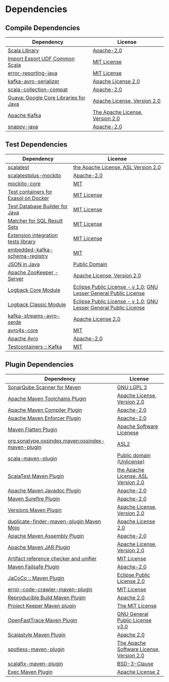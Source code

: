 <!-- @formatter:off -->
# Dependencies

## Compile Dependencies

| Dependency                                 | License                               |
| ------------------------------------------ | ------------------------------------- |
| [Scala Library][0]                         | [Apache-2.0][1]                       |
| [Import Export UDF Common Scala][2]        | [MIT License][3]                      |
| [error-reporting-java][4]                  | [MIT License][5]                      |
| [kafka-avro-serializer][6]                 | [Apache License 2.0][7]               |
| [scala-collection-compat][8]               | [Apache-2.0][1]                       |
| [Guava: Google Core Libraries for Java][9] | [Apache License, Version 2.0][10]     |
| [Apache Kafka][11]                         | [The Apache License, Version 2.0][10] |
| [snappy-java][12]                          | [Apache-2.0][13]                      |

## Test Dependencies

| Dependency                                 | License                                                                       |
| ------------------------------------------ | ----------------------------------------------------------------------------- |
| [scalatest][14]                            | [the Apache License, ASL Version 2.0][15]                                     |
| [scalatestplus-mockito][16]                | [Apache-2.0][15]                                                              |
| [mockito-core][17]                         | [MIT][18]                                                                     |
| [Test containers for Exasol on Docker][19] | [MIT License][20]                                                             |
| [Test Database Builder for Java][21]       | [MIT License][22]                                                             |
| [Matcher for SQL Result Sets][23]          | [MIT License][24]                                                             |
| [Extension integration tests library][25]  | [MIT License][26]                                                             |
| [embedded-kafka-schema-registry][27]       | [MIT][18]                                                                     |
| [JSON in Java][28]                         | [Public Domain][29]                                                           |
| [Apache ZooKeeper - Server][30]            | [Apache License, Version 2.0][31]                                             |
| [Logback Core Module][32]                  | [Eclipse Public License - v 1.0][33]; [GNU Lesser General Public License][34] |
| [Logback Classic Module][35]               | [Eclipse Public License - v 1.0][33]; [GNU Lesser General Public License][34] |
| [kafka-streams-avro-serde][36]             | [Apache License 2.0][7]                                                       |
| [avro4s-core][37]                          | [MIT][18]                                                                     |
| [Apache Avro][38]                          | [Apache-2.0][31]                                                              |
| [Testcontainers :: Kafka][39]              | [MIT][40]                                                                     |

## Plugin Dependencies

| Dependency                                              | License                                        |
| ------------------------------------------------------- | ---------------------------------------------- |
| [SonarQube Scanner for Maven][41]                       | [GNU LGPL 3][42]                               |
| [Apache Maven Toolchains Plugin][43]                    | [Apache License, Version 2.0][31]              |
| [Apache Maven Compiler Plugin][44]                      | [Apache-2.0][31]                               |
| [Apache Maven Enforcer Plugin][45]                      | [Apache-2.0][31]                               |
| [Maven Flatten Plugin][46]                              | [Apache Software Licenese][31]                 |
| [org.sonatype.ossindex.maven:ossindex-maven-plugin][47] | [ASL2][10]                                     |
| [scala-maven-plugin][48]                                | [Public domain (Unlicense)][49]                |
| [ScalaTest Maven Plugin][50]                            | [the Apache License, ASL Version 2.0][15]      |
| [Apache Maven Javadoc Plugin][51]                       | [Apache-2.0][31]                               |
| [Maven Surefire Plugin][52]                             | [Apache-2.0][31]                               |
| [Versions Maven Plugin][53]                             | [Apache License, Version 2.0][31]              |
| [duplicate-finder-maven-plugin Maven Mojo][54]          | [Apache License 2.0][7]                        |
| [Apache Maven Assembly Plugin][55]                      | [Apache-2.0][31]                               |
| [Apache Maven JAR Plugin][56]                           | [Apache License, Version 2.0][31]              |
| [Artifact reference checker and unifier][57]            | [MIT License][58]                              |
| [Maven Failsafe Plugin][59]                             | [Apache-2.0][31]                               |
| [JaCoCo :: Maven Plugin][60]                            | [Eclipse Public License 2.0][61]               |
| [error-code-crawler-maven-plugin][62]                   | [MIT License][63]                              |
| [Reproducible Build Maven Plugin][64]                   | [Apache 2.0][10]                               |
| [Project Keeper Maven plugin][65]                       | [The MIT License][66]                          |
| [OpenFastTrace Maven Plugin][67]                        | [GNU General Public License v3.0][68]          |
| [Scalastyle Maven Plugin][69]                           | [Apache 2.0][7]                                |
| [spotless-maven-plugin][70]                             | [The Apache Software License, Version 2.0][31] |
| [scalafix-maven-plugin][71]                             | [BSD-3-Clause][72]                             |
| [Exec Maven Plugin][73]                                 | [Apache License 2][31]                         |

[0]: https://www.scala-lang.org/
[1]: https://www.apache.org/licenses/LICENSE-2.0
[2]: https://github.com/exasol/import-export-udf-common-scala/
[3]: https://github.com/exasol/import-export-udf-common-scala/blob/main/LICENSE
[4]: https://github.com/exasol/error-reporting-java/
[5]: https://github.com/exasol/error-reporting-java/blob/main/LICENSE
[6]: http://confluent.io/kafka-avro-serializer
[7]: http://www.apache.org/licenses/LICENSE-2.0.html
[8]: http://www.scala-lang.org/
[9]: https://github.com/google/guava
[10]: http://www.apache.org/licenses/LICENSE-2.0.txt
[11]: https://kafka.apache.org
[12]: https://github.com/xerial/snappy-java
[13]: https://www.apache.org/licenses/LICENSE-2.0.html
[14]: http://www.scalatest.org
[15]: http://www.apache.org/licenses/LICENSE-2.0
[16]: https://github.com/scalatest/scalatestplus-mockito
[17]: https://github.com/mockito/mockito
[18]: https://opensource.org/licenses/MIT
[19]: https://github.com/exasol/exasol-testcontainers/
[20]: https://github.com/exasol/exasol-testcontainers/blob/main/LICENSE
[21]: https://github.com/exasol/test-db-builder-java/
[22]: https://github.com/exasol/test-db-builder-java/blob/main/LICENSE
[23]: https://github.com/exasol/hamcrest-resultset-matcher/
[24]: https://github.com/exasol/hamcrest-resultset-matcher/blob/main/LICENSE
[25]: https://github.com/exasol/extension-manager/
[26]: https://github.com/exasol/extension-manager/blob/main/LICENSE
[27]: https://github.com/embeddedkafka/embedded-kafka-schema-registry
[28]: https://github.com/douglascrockford/JSON-java
[29]: https://github.com/stleary/JSON-java/blob/master/LICENSE
[30]: http://zookeeper.apache.org/zookeeper
[31]: https://www.apache.org/licenses/LICENSE-2.0.txt
[32]: http://logback.qos.ch/logback-core
[33]: http://www.eclipse.org/legal/epl-v10.html
[34]: http://www.gnu.org/licenses/old-licenses/lgpl-2.1.html
[35]: http://logback.qos.ch/logback-classic
[36]: http://confluent.io/kafka-streams-avro-serde
[37]: https://github.com/sksamuel/avro4s
[38]: https://avro.apache.org
[39]: https://java.testcontainers.org
[40]: http://opensource.org/licenses/MIT
[41]: http://sonarsource.github.io/sonar-scanner-maven/
[42]: http://www.gnu.org/licenses/lgpl.txt
[43]: https://maven.apache.org/plugins/maven-toolchains-plugin/
[44]: https://maven.apache.org/plugins/maven-compiler-plugin/
[45]: https://maven.apache.org/enforcer/maven-enforcer-plugin/
[46]: https://www.mojohaus.org/flatten-maven-plugin/
[47]: https://sonatype.github.io/ossindex-maven/maven-plugin/
[48]: http://github.com/davidB/scala-maven-plugin
[49]: http://unlicense.org/
[50]: https://www.scalatest.org/user_guide/using_the_scalatest_maven_plugin
[51]: https://maven.apache.org/plugins/maven-javadoc-plugin/
[52]: https://maven.apache.org/surefire/maven-surefire-plugin/
[53]: https://www.mojohaus.org/versions/versions-maven-plugin/
[54]: https://basepom.github.io/duplicate-finder-maven-plugin
[55]: https://maven.apache.org/plugins/maven-assembly-plugin/
[56]: https://maven.apache.org/plugins/maven-jar-plugin/
[57]: https://github.com/exasol/artifact-reference-checker-maven-plugin/
[58]: https://github.com/exasol/artifact-reference-checker-maven-plugin/blob/main/LICENSE
[59]: https://maven.apache.org/surefire/maven-failsafe-plugin/
[60]: https://www.jacoco.org/jacoco/trunk/doc/maven.html
[61]: https://www.eclipse.org/legal/epl-2.0/
[62]: https://github.com/exasol/error-code-crawler-maven-plugin/
[63]: https://github.com/exasol/error-code-crawler-maven-plugin/blob/main/LICENSE
[64]: http://zlika.github.io/reproducible-build-maven-plugin
[65]: https://github.com/exasol/project-keeper/
[66]: https://github.com/exasol/project-keeper/blob/main/LICENSE
[67]: https://github.com/itsallcode/openfasttrace-maven-plugin
[68]: https://www.gnu.org/licenses/gpl-3.0.html
[69]: http://www.scalastyle.org
[70]: https://github.com/diffplug/spotless
[71]: https://github.com/evis/scalafix-maven-plugin
[72]: https://opensource.org/licenses/BSD-3-Clause
[73]: https://www.mojohaus.org/exec-maven-plugin
